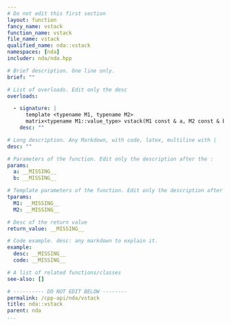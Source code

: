 ```yaml
---
# Do not edit this first section
layout: function
fancy_name: vstack
function_name: vstack
file_name: vstack
qualified_name: nda::vstack
namespaces: [nda]
includer: nda/nda.hpp

# Brief description. One line only.
brief: ""

# List of overloads. Edit only the desc
overloads:

  - signature: |
      template <typename M1, typename M2>
      matrix<typename M1::value_type> vstack(M1 const & a, M2 const & b)
    desc: ""

# Long description. Any Markdown, with code, latex, multiline with |
desc: ""

# Parameters of the function. Edit only the description after the :
params:
  a: __MISSING__
  b: __MISSING__

# Template parameters of the function. Edit only the description after the :
tparams:
  M1: __MISSING__
  M2: __MISSING__

# Desc of the return value
return_value: __MISSING__

# Code example. desc: any markdown to explain it.
example:
  desc: __MISSING__
  code: __MISSING__

# A list of related functions/classes
see-also: []

# ---------- DO NOT EDIT BELOW --------
permalink: /cpp-api/nda/vstack
title: nda::vstack
parent: nda
...
```



